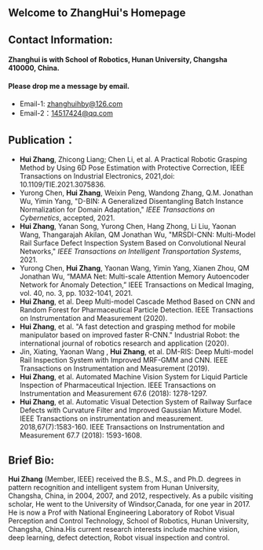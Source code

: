 ## Welcome to ZhangHui's Homepage 

## Contact Information:

#### Zhanghui is with School of Robotics, Hunan University, Changsha 410000, China.
#### Please drop me a message by email.

- Email-1: zhanghuihby@126.com
- Email-2：14517424@qq.com

## Publication：
- **Hui Zhang**, Zhicong Liang; Chen Li, et al. A Practical Robotic Grasping Method by Using 6D Pose Estimation with Protective Correction, IEEE Transactions on Industrial Electronics, 2021,doi: 10.1109/TIE.2021.3075836.
- Yurong Chen, **Hui Zhang**, Weixin Peng, Wandong Zhang, Q.M. Jonathan Wu, Yimin Yang, "D-BIN: A Generalized Disentangling Batch Instance Normalization for Domain Adaptation," _IEEE Transactions on Cybernetics_, accepted, 2021.
- **Hui Zhang**, Yanan Song, Yurong Chen, Hang Zhong, Li Liu, Yaonan Wang, Thangarajah Akilan, QM Jonathan Wu, "MRSDI-CNN: Multi-Model Rail Surface Defect Inspection System Based on Convolutional Neural Networks," _IEEE Transactions on Intelligent Transportation Systems_, 2021.
- Yurong Chen, **Hui Zhang**, Yaonan Wang, Yimin Yang, Xianen Zhou, QM Jonathan Wu, “MAMA Net: Multi-scale Attention Memory Autoencoder Network for Anomaly Detection,” IEEE Transactions on Medical Imaging, vol. 40, no. 3, pp. 1032-1041, 2021.
- **Hui Zhang**, et al. Deep Multi-model Cascade Method Based on CNN and Random Forest for Pharmaceutical Particle Detection. IEEE Transactions on Instrumentation and Measurement (2020).
- **Hui Zhang**, et al. "A fast detection and grasping method for mobile manipulator based on improved faster R-CNN." Industrial Robot: the international journal of robotics research and application (2020).
- Jin, Xiating, Yaonan Wang , **Hui Zhang**, et al. DM-RIS: Deep Multi-model Rail Inspection System with Improved MRF-GMM and CNN. IEEE Transactions on Instrumentation and Measurement (2019).
- **Hui Zhang**, et al. Automated Machine Vision System for Liquid Particle Inspection of Pharmaceutical Injection. IEEE Transactions on Instrumentation and Measurement 67.6 (2018): 1278-1297.
- **Hui Zhang**, et al. Automatic Visual Detection System of Railway Surface Defects with Curvature Filter and Improved Gaussian Mixture Model. IEEE Transactions on instrumentation and measurement. 2018,67(7):1583-160. IEEE Transactions on Instrumentation and Measurement 67.7 (2018): 1593-1608.
 
## Brief Bio:
**Hui Zhang** (Member, IEEE) received the B.S., M.S., and Ph.D. degrees in pattern recognition and intelligent system from Hunan University, Changsha, China, in 2004, 2007, and 2012, respectively. As a pubilc visiting scholar, He went to the University of Windsor,Canada, for one year in 2017. He is now a Prof with National Engineering Laboratory of Robot Visual Perception and Control Technology, School of Robotics, Hunan University, Changsha, China.His current research interests include machine vision, deep learning, defect detection, Robot visual inspection and control.

